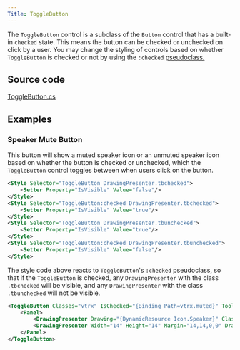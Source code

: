 ```yaml
---
Title: ToggleButton
---
```

The `ToggleButton` control is a subclass of the `Button` control that has a built-in `checked` state. This means the button can be checked or unchecked on click by a user. You may change the styling of controls based on whether `ToggleButton` is checked or not by using the `:checked` [pseudoclass.](https://avaloniaui.net/docs/styles/styles#pseudoclasses)

## Source code
[ToggleButton.cs](https://github.com/AvaloniaUI/Avalonia/blob/master/src/Avalonia.Controls/ToggleButton.cs)

## Examples

### Speaker Mute Button
This button will show a muted speaker icon or an unmuted speaker icon based on whether the button is checked or unchecked, which the `ToggleButton` control toggles between when users click on the button.

```xml
<Style Selector="ToggleButton DrawingPresenter.tbchecked">
    <Setter Property="IsVisible" Value="false"/>
</Style>
<Style Selector="ToggleButton:checked DrawingPresenter.tbchecked">
    <Setter Property="IsVisible" Value="true"/>
</Style>
<Style Selector="ToggleButton DrawingPresenter.tbunchecked">
    <Setter Property="IsVisible" Value="true"/>
</Style>
<Style Selector="ToggleButton:checked DrawingPresenter.tbunchecked">
    <Setter Property="IsVisible" Value="false"/>
</Style>
```

The style code above reacts to `ToggleButton`'s `:checked` pseudoclass, so that if the `ToggleButton` is checked, any `DrawingPresenter` with the class `.tbchecked` will be visible, and any `DrawingPresenter` with the class `.tbunchecked` will not be visible.

```xml
<ToggleButton Classes="vtrx" IsChecked="{Binding Path=vtrx.muted}" ToolTip.Tip="stop audio">
    <Panel>
        <DrawingPresenter Drawing="{DynamicResource Icon.Speaker}" Classes="tbunchecked"/>
        <DrawingPresenter Width="14" Height="14" Margin="14,14,0,0" Drawing="{DynamicResource Icon.SpeakerMute}" Classes="tbchecked"/>
    </Panel>
</ToggleButton>
```